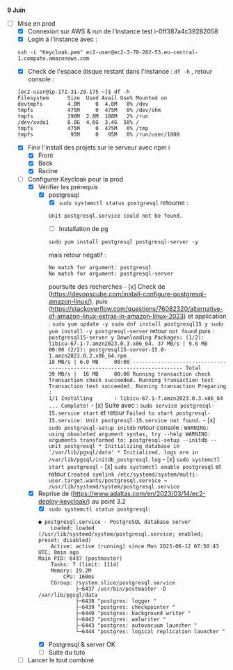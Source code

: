 **9 Juin**
- [ ] Mise en prod
    - [x] Connexion sur AWS & run de l'instance test i-0ff387a4c39282058
    - [x] Login à l'instance avec :
    ```
    ssh -i "Keycloak.pem" ec2-user@ec2-3-70-202-53.eu-central-1.compute.amazonaws.com
    ```
    - [x] Check de l'espace disque restant dans l'instance : ```df -h``` , retour console : 
    ```
    [ec2-user@ip-172-31-29-175 ~]$ df -h
    Filesystem      Size  Used Avail Use% Mounted on
    devtmpfs        4.0M     0  4.0M   0% /dev
    tmpfs           475M     0  475M   0% /dev/shm
    tmpfs           190M  2.8M  188M   2% /run
    /dev/xvda1      8.0G  4.6G  3.4G  58% /
    tmpfs           475M     0  475M   0% /tmp
    tmpfs            95M     0   95M   0% /run/user/1000
    ```
    - [x] Finir l'install des projets sur le serveur avec npm i 
        - [x] Front 
        - [x] Back
        - [x] Racine
    - [ ] Configurer Keycloak pour la prod
        - [x] Vérifier les prérequis
            - [x] postgresql
                - [x] ```sudo systemctl status postgresql``` retourne : 
                ```
                Unit postgresql.service could not be found.
                ```
                - [ ] Installation de pg
                ```
                sudo yum install postgresql postgresql-server -y
                ```
                mais retour négatif : 
                ```
                No match for argument: postgresql
                No match for argument: postgresql-server
                ```
                poursuite des recherches
                    - [x] Check de (https://devopscube.com/install-configure-postgresql-amazon-linux/), puis (https://stackoverflow.com/questions/76082320/alternative-of-amazon-linux-extras-in-amazon-linux-2023) et application : 
                    ```
                    sudo yum update -y
                    sudo dnf install postgresql15
                    y
                    sudo yum install -y postgresql-server
                    ```
                    retour
                    ```
                    not found
                    ```
                    puis : 
                    ```
                    postgresql15-server
                    y
                    Downloading Packages:
                    (1/2): libicu-67.1-7.amzn2023.0.3.x86_64.
                    37 MB/s | 9.6 MB     00:00
                    (2/2): postgresql15-server-15.0-1.amzn2023.0.2.x86_64.rpm                                   18 MB/s | 6.0 MB     00:00
                    -------------------------------------------------------------------------
                    Total                                                                                       39 MB/s |  16 MB     00:00
                    Running transaction check
                    Transaction check succeeded.
                    Running transaction test
                    Transaction test succeeded.
                    Running transaction
                    Preparing        :                                                                                                   1/1
                    Installing       : libicu-67.1-7.amzn2023.0.3.x86_64                                ...
                    Complete!
                    ```
                    - [x] Suite avec :
                    ```sudo service postgresql-15.service start``` et retour ```Failed to start postgresql-15.service: Unit postgresql-15.service not found.```
                    - [x] ```sudo postgresql-setup initdb``` 
                    retour console : 
                    ```
                    WARNING: using obsoleted argument syntax, try --help
                    WARNING: arguments transformed to: postgresql-setup --initdb --unit postgresql
                    * Initializing database in '/var/lib/pgsql/data'
                    * Initialized, logs are in /var/lib/pgsql/initdb_postgresql.log
                    ```
                    - [x] ```sudo systemctl start postgresql```
                    - [x] ```sudo systemctl enable postgresql``` et retour ```Created symlink /etc/systemd/system/multi-user.target.wants/postgresql.service → /usr/lib/systemd/system/postgresql.service```
        - [x] Reprise de (https://www.adaltas.com/en/2023/03/14/ec2-deploy-keycloak/) au point 3.2
            - [x] ```sudo systemctl status postgresql```:
            ```
            ● postgresql.service - PostgreSQL database server
                Loaded: loaded (/usr/lib/systemd/system/postgresql.service; enabled; preset: disabled)
                Active: active (running) since Mon 2023-06-12 07:50:43 UTC; 8min ago
            Main PID: 6437 (postmaster)
                Tasks: 7 (limit: 1114)
                Memory: 19.2M
                    CPU: 160ms
                CGroup: /system.slice/postgresql.service
                        ├─6437 /usr/bin/postmaster -D /var/lib/pgsql/data
                        ├─6438 "postgres: logger "
                        ├─6439 "postgres: checkpointer "
                        ├─6440 "postgres: background writer "
                        ├─6442 "postgres: walwriter "
                        ├─6443 "postgres: autovacuum launcher "
                        └─6444 "postgres: logical replication launcher "
            ```
            - [x] Postgresql & server OK
            - [ ] Suite du tuto
    - [ ] Lancer le tout combiné